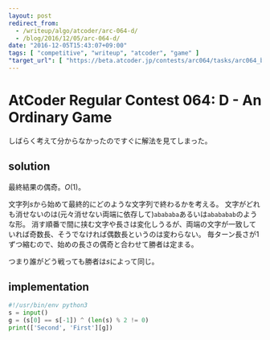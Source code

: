 ```yaml
---
layout: post
redirect_from:
  - /writeup/algo/atcoder/arc-064-d/
  - /blog/2016/12/05/arc-064-d/
date: "2016-12-05T15:43:07+09:00"
tags: [ "competitive", "writeup", "atcoder", "game" ]
"target_url": [ "https://beta.atcoder.jp/contests/arc064/tasks/arc064_b" ]
---
```


# AtCoder Regular Contest 064: D - An Ordinary Game

しばらく考えて分からなかったのですぐに解法を見てしまった。

## solution

最終結果の偶奇。$O(1)$。

文字列$s$から始めて最終的にどのような文字列で終わるかを考える。
文字がどれも消せないのは(元々消せない両端に依存して)`abababa`あるいは`abababab`のような形。
消す順番で間に挟む文字や長さは変化しうるが、両端の文字が一致していれば奇数長、そうでなければ偶数長というのは変わらない。
毎ターン長さが$1$ずつ縮むので、始めの長さの偶奇と合わせて勝者は定まる。

つまり誰がどう戦っても勝者は$s$によって同じ。

## implementation

``` python
#!/usr/bin/env python3
s = input()
g = (s[0] == s[-1]) ^ (len(s) % 2 != 0)
print(['Second', 'First'][g])
```

